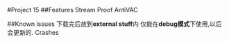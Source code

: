 #Project 15
##Features
Stream Proof
AntiVAC

##Known issues
下载完后放到**external stuff**内 仅能在**debug模式**下使用,以后会更新的.
Crashes